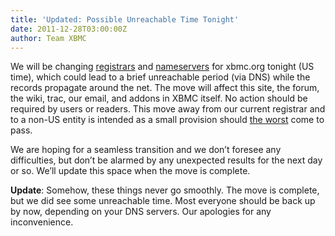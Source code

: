 ```yaml
---
title: 'Updated: Possible Unreachable Time Tonight'
date: 2011-12-28T03:00:00Z
author: Team XBMC
---
```

We will be changing [registrars](https://en.wikipedia.org/wiki/Domain_name_registrar) and [nameservers](https://en.wikipedia.org/wiki/Name_server) for xbmc.org tonight (US time), which could lead to a brief unreachable period (via DNS) while the records propagate around the net. The move will affect this site, the forum, the wiki, trac, our email, and addons in XBMC itself. No action should be required by users or readers. This move away from our current registrar and to a non-US entity is intended as a small provision should [the worst](https://en.wikipedia.org/wiki/Stop_Online_Piracy_Act) come to pass.

 We are hoping for a seamless transition and we don’t foresee any difficulties, but don’t be alarmed by any unexpected results for the next day or so. We’ll update this space when the move is complete.

 **Update**: Somehow, these things never go smoothly. The move is complete, but we did see some unreachable time. Most everyone should be back up by now, depending on your DNS servers. Our apologies for any inconvenience.

 